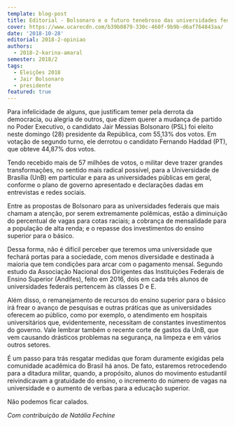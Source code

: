 ```yaml
---
template: blog-post
title: Editorial - Bolsonaro e o futuro tenebroso das universidades federais
cover: https://www.ucarecdn.com/b39b0879-330c-460f-9b9b-d6af764843aa/
date: '2018-10-28'
editorial: 2018-2-opiniao
authors:
  - 2018-2-karina-amaral
semester: 2018/2
tags:
  - Eleições 2018
  - Jair Bolsonaro
  - presidente
featured: true
---
```

Para infelicidade de alguns, que justificam temer pela derrota da democracia, ou alegria de outros, que dizem querer a mudança de partido no Poder Executivo, o candidato Jair Messias Bolsonaro (PSL) foi eleito neste domingo (28) presidente da República, com 55,13% dos votos. Em votação de segundo turno, ele derrotou o candidato Fernando Haddad (PT), que obteve 44,87% dos votos.

Tendo recebido mais de 57 milhões de votos, o militar deve trazer grandes transformações, no sentido mais radical possível, para a Universidade de Brasília (UnB) em particular e para as universidades públicas em geral, conforme o plano de governo apresentado e declarações dadas em entrevistas e redes sociais.

Entre as propostas de Bolsonaro para as universidades federais que mais chamam a atenção, por serem extremamente polêmicas, estão a diminuição do percentual de vagas para cotas raciais; a cobrança de mensalidade para a população de alta renda; e o repasse dos investimentos do ensino superior para o básico.

Dessa forma, não é difícil perceber que teremos uma universidade que fechará portas para a sociedade, com menos diversidade e destinada à maioria que tem condições para arcar com o pagamento mensal. Segundo estudo da Associação Nacional dos Dirigentes das Instituições Federais de Ensino Superior (Andifes), feito em 2016, dois em cada três alunos de universidades federais pertencem às classes D e E.

Além disso, o remanejamento de recursos do ensino superior para o básico irá frear o avanço de pesquisas e outras práticas que as universidades oferecem ao público, como por exemplo, o atendimento em hospitais universitários que, evidentemente, necessitam de constantes investimentos do governo. Vale lembrar também o recente corte de gastos da UnB, que vem causando drásticos problemas na segurança, na limpeza e em vários outros setores.

É um passo para trás resgatar medidas que foram duramente exigidas pela comunidade acadêmica do Brasil há anos. De fato, estaremos retrocedendo para a ditadura militar, quando, a propósito, alunos do movimento estudantil reivindicavam a gratuidade do ensino, o incremento do número de vagas na universidade e o aumento de verbas para a educação superior.

Não podemos ficar calados.

_Com contribuição de Natália Fechine_

